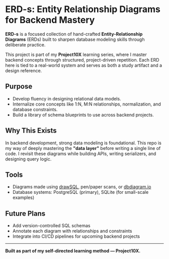 # ERD-s: Entity Relationship Diagrams for Backend Mastery

**ERD-s** is a focused collection of hand-crafted **Entity-Relationship Diagrams** (ERDs) built to sharpen database modeling skills through deliberate practice.

This project is part of my **Project10X** learning series, where I master backend concepts through structured, project-driven repetition. Each ERD here is tied to a real-world system and serves as both a study artifact and a design reference.

## Purpose

- Develop fluency in designing relational data models.
- Internalize core concepts like 1:N, M:N relationships, normalization, and database constraints.
- Build a library of schema blueprints to use across backend projects.

## Why This Exists

In backend development, strong data modeling is foundational. This repo is my way of deeply mastering the **"data layer"** before writing a single line of code. I revisit these diagrams while building APIs, writing serializers, and designing query logic.

## Tools

- Diagrams made using [drawSQL](https://drawsql.app/), pen/paper scans, or [dbdiagram.io](https://dbdiagram.io/)
- Database systems: PostgreSQL (primary), SQLite (for small-scale examples)

## Future Plans

- Add version-controlled SQL schemas
- Annotate each diagram with relationships and constraints
- Integrate into CI/CD pipelines for upcoming backend projects

---

**Built as part of my self-directed learning method — Project10X.**
